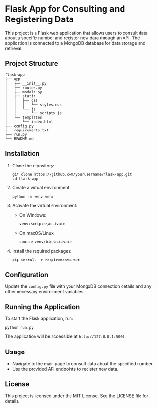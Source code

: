 # Flask App for Consulting and Registering Data

This project is a Flask web application that allows users to consult data about a specific number and register new data through an API. The application is connected to a MongoDB database for data storage and retrieval.

## Project Structure

```
flask-app
├── app
│   ├── __init__.py
│   ├── routes.py
│   ├── models.py
│   ├── static
│   │   ├── css
│   │   │   └── styles.css
│   │   └── js
│   │       └── scripts.js
│   └── templates
│       └── index.html
├── config.py
├── requirements.txt
├── run.py
└── README.md
```

## Installation

1. Clone the repository:
   ```
   git clone https://github.com/yourusername/flask-app.git
   cd flask-app
   ```

2. Create a virtual environment:
   ```
   python -m venv venv
   ```

3. Activate the virtual environment:
   - On Windows:
     ```
     venv\Scripts\activate
     ```
   - On macOS/Linux:
     ```
     source venv/bin/activate
     ```

4. Install the required packages:
   ```
   pip install -r requirements.txt
   ```

## Configuration

Update the `config.py` file with your MongoDB connection details and any other necessary environment variables.

## Running the Application

To start the Flask application, run:
```
python run.py
```

The application will be accessible at `http://127.0.0.1:5000`.

## Usage

- Navigate to the main page to consult data about the specified number.
- Use the provided API endpoints to register new data.

## License

This project is licensed under the MIT License. See the LICENSE file for details.